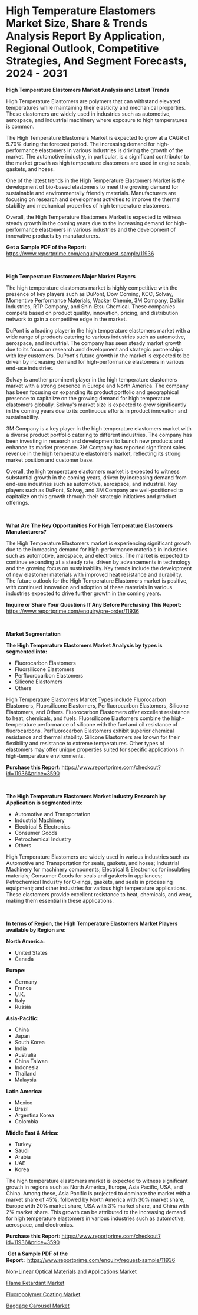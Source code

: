 <p><h1>High Temperature Elastomers Market Size, Share & Trends Analysis Report By Application, Regional Outlook, Competitive Strategies, And Segment Forecasts, 2024 - 2031</h1></p><p><strong>High Temperature Elastomers Market Analysis and Latest Trends</strong></p>
<p><p>High Temperature Elastomers are polymers that can withstand elevated temperatures while maintaining their elasticity and mechanical properties. These elastomers are widely used in industries such as automotive, aerospace, and industrial machinery where exposure to high temperatures is common.</p><p>The High Temperature Elastomers Market is expected to grow at a CAGR of 5.70% during the forecast period. The increasing demand for high-performance elastomers in various industries is driving the growth of the market. The automotive industry, in particular, is a significant contributor to the market growth as high temperature elastomers are used in engine seals, gaskets, and hoses.</p><p>One of the latest trends in the High Temperature Elastomers Market is the development of bio-based elastomers to meet the growing demand for sustainable and environmentally friendly materials. Manufacturers are focusing on research and development activities to improve the thermal stability and mechanical properties of high temperature elastomers.</p><p>Overall, the High Temperature Elastomers Market is expected to witness steady growth in the coming years due to the increasing demand for high-performance elastomers in various industries and the development of innovative products by manufacturers.</p></p>
<p><strong>Get a Sample PDF of the Report:&nbsp;</strong> <a href="https://www.reportprime.com/enquiry/request-sample/11936">https://www.reportprime.com/enquiry/request-sample/11936</a></p>
<p>&nbsp;</p>
<p><strong>High Temperature Elastomers Major Market Players</strong></p>
<p><p>The high temperature elastomers market is highly competitive with the presence of key players such as DuPont, Dow Corning, KCC, Solvay, Momentive Performance Materials, Wacker Chemie, 3M Company, Daikin Industries, RTP Company, and Shin-Etsu Chemical. These companies compete based on product quality, innovation, pricing, and distribution network to gain a competitive edge in the market.</p><p>DuPont is a leading player in the high temperature elastomers market with a wide range of products catering to various industries such as automotive, aerospace, and industrial. The company has seen steady market growth due to its focus on research and development and strategic partnerships with key customers. DuPont's future growth in the market is expected to be driven by increasing demand for high-performance elastomers in various end-use industries.</p><p>Solvay is another prominent player in the high temperature elastomers market with a strong presence in Europe and North America. The company has been focusing on expanding its product portfolio and geographical presence to capitalize on the growing demand for high temperature elastomers globally. Solvay's market size is expected to grow significantly in the coming years due to its continuous efforts in product innovation and sustainability.</p><p>3M Company is a key player in the high temperature elastomers market with a diverse product portfolio catering to different industries. The company has been investing in research and development to launch new products and enhance its market presence. 3M Company has reported significant sales revenue in the high temperature elastomers market, reflecting its strong market position and customer base.</p><p>Overall, the high temperature elastomers market is expected to witness substantial growth in the coming years, driven by increasing demand from end-use industries such as automotive, aerospace, and industrial. Key players such as DuPont, Solvay, and 3M Company are well-positioned to capitalize on this growth through their strategic initiatives and product offerings.</p></p>
<p>&nbsp;</p>
<p><strong>What Are The Key Opportunities For High Temperature Elastomers Manufacturers?</strong></p>
<p><p>The High Temperature Elastomers market is experiencing significant growth due to the increasing demand for high-performance materials in industries such as automotive, aerospace, and electronics. The market is expected to continue expanding at a steady rate, driven by advancements in technology and the growing focus on sustainability. Key trends include the development of new elastomer materials with improved heat resistance and durability. The future outlook for the High Temperature Elastomers market is positive, with continued innovation and adoption of these materials in various industries expected to drive further growth in the coming years.</p></p>
<p><strong>Inquire or Share Your Questions If Any Before Purchasing This Report:</strong> <a href="https://www.reportprime.com/enquiry/pre-order/11936">https://www.reportprime.com/enquiry/pre-order/11936</a></p>
<p>&nbsp;</p>
<p><strong>Market Segmentation</strong></p>
<p><strong>The High Temperature Elastomers Market Analysis by types is segmented into:</strong></p>
<p><ul><li>Fluorocarbon Elastomers</li><li>Fluorsilicone Elastomers</li><li>Perfluorocarbon Elastomers</li><li>Silicone Elastomers</li><li>Others</li></ul></p>
<p><p>High Temperature Elastomers Market Types include Fluorocarbon Elastomers, Fluorsilicone Elastomers, Perfluorocarbon Elastomers, Silicone Elastomers, and Others. Fluorocarbon Elastomers offer excellent resistance to heat, chemicals, and fuels. Fluorsilicone Elastomers combine the high-temperature performance of silicone with the fuel and oil resistance of fluorocarbons. Perfluorocarbon Elastomers exhibit superior chemical resistance and thermal stability. Silicone Elastomers are known for their flexibility and resistance to extreme temperatures. Other types of elastomers may offer unique properties suited for specific applications in high-temperature environments.</p></p>
<p><strong>Purchase this Report:&nbsp;</strong><a href="https://www.reportprime.com/checkout?id=11936&price=3590">https://www.reportprime.com/checkout?id=11936&price=3590</a></p>
<p>&nbsp;</p>
<p><strong>The High Temperature Elastomers Market Industry Research by Application is segmented into:</strong></p>
<p><ul><li>Automotive and Transportation</li><li>Industrial Machinery</li><li>Electrical & Electronics</li><li>Consumer Goods</li><li>Petrochemical Industry</li><li>Others</li></ul></p>
<p><p>High Temperature Elastomers are widely used in various industries such as Automotive and Transportation for seals, gaskets, and hoses; Industrial Machinery for machinery components; Electrical & Electronics for insulating materials; Consumer Goods for seals and gaskets in appliances; Petrochemical Industry for O-rings, gaskets, and seals in processing equipment; and other industries for various high temperature applications. These elastomers provide excellent resistance to heat, chemicals, and wear, making them essential in these applications.</p></p>
<p>&nbsp;</p>
<p><strong>In terms of Region, the High Temperature Elastomers Market Players available by Region are:</strong></p>
<p>
    <p> <strong> North America: </strong>
        <ul>
            <li>United States</li>
            <li>Canada</li>
        </ul>
        </p> 
    <p> <strong> Europe: </strong>
        <ul>
            <li>Germany</li>
            <li>France</li>
            <li>U.K.</li>
            <li>Italy</li>
            <li>Russia</li>
        </ul>
        </p> 
    <p> <strong> Asia-Pacific: </strong>
        <ul>
            <li>China</li>
            <li>Japan</li>
            <li>South Korea</li>
            <li>India</li>
            <li>Australia</li>
            <li>China Taiwan</li>
            <li>Indonesia</li>
            <li>Thailand</li>
            <li>Malaysia</li>
        </ul>
        </p> 
    <p> <strong> Latin America: </strong>
        <ul>
            <li>Mexico</li>
            <li>Brazil</li>
            <li>Argentina Korea</li>
            <li>Colombia</li>
        </ul>
        </p> 
    <p> <strong> Middle East & Africa: </strong>
        <ul>
            <li>Turkey</li>
            <li>Saudi</li>
            <li>Arabia</li>
            <li>UAE</li>
            <li>Korea</li>
        </ul>
    </p>
    </p>
<p><p>The high temperature elastomers market is expected to witness significant growth in regions such as North America, Europe, Asia Pacific, USA, and China. Among these, Asia Pacific is projected to dominate the market with a market share of 45%, followed by North America with 30% market share, Europe with 20% market share, USA with 3% market share, and China with 2% market share. This growth can be attributed to the increasing demand for high temperature elastomers in various industries such as automotive, aerospace, and electronics.</p></p>
<p><strong>Purchase this Report: </strong><a href="https://www.reportprime.com/checkout?id=11936&price=3590">https://www.reportprime.com/checkout?id=11936&price=3590</a></p>
<p>&nbsp;<strong>Get a Sample PDF of the Report:&nbsp;&nbsp;</strong><a href="https://www.reportprime.com/enquiry/request-sample/11936">https://www.reportprime.com/enquiry/request-sample/11936</a></p>
<p><strong></strong></p>
<p><p><a href="https://issuu.com/reportprime-2/docs/non-linear-optical-materials-and-applications-mark">Non-Linear Optical Materials and Applications Market</a></p><p><a href="https://github.com/josesg55/Market-Research-Report-List-1/blob/main/flame-retardant-market.md">Flame Retardant Market</a></p><p><a href="https://github.com/mancsybtousav/Market-Research-Report-List-1/blob/main/fluoropolymer-coating-market.md">Fluoropolymer Coating Market</a></p><p><a href="https://issuu.com/reportprime-2/docs/baggage-carousel-market-size-2030.pptx">Baggage Carousel Market</a></p></p>